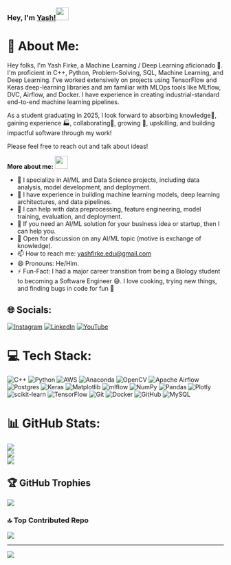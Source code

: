 ### Hey, I'm [Yash!](https://github.com/yashfirkedata)<img src="https://github.com/TheDudeThatCode/TheDudeThatCode/blob/master/Assets/Mario_Hello_Big.gif" width="30px" height="30px">

# 💫 About Me:

Hey folks, I'm Yash Firke, a Machine Learning / Deep Learning aficionado 🚀. I'm proficient in C++, Python, Problem-Solving, SQL, Machine Learning, and Deep Learning. I've worked extensively on projects using TensorFlow and Keras deep-learning libraries and am familiar with MLOps tools like MLflow, DVC, Airflow, and Docker. I have experience in creating industrial-standard end-to-end machine learning pipelines.

As a student graduating in 2025, I look forward to absorbing knowledge🧠, gaining experience 🏭, collaborating🤝, growing 🌱, upskilling, and building impactful software through my work!

Please feel free to reach out and talk about ideas!

**More about me:**
<img src="https://media.giphy.com/media/WUlplcMpOCEmTGBtBW/giphy.gif" width="30">

- 🔭 I specialize in AI/ML and Data Science projects, including data analysis, model development, and deployment.
- 🌱 I have experience in building machine learning models, deep learning architectures, and data pipelines.
- 🤖 I can help with data preprocessing, feature engineering, model training, evaluation, and deployment.
- 👯 If you need an AI/ML solution for your business idea or startup, then I can help you.
- 💬 Open for discussion on any AI/ML topic (motive is exchange of knowledge).
- 📫 How to reach me: yashfirke.edu@gmail.com
- 😄 Pronouns: He/Him.
- ⚡️ Fun-Fact: I had a major career transition from being a Biology student to becoming a Software Engineer 😅. I love cooking, trying new things, and finding bugs in code for fun 🤣


## 🌐 Socials:
[![Instagram](https://img.shields.io/badge/Instagram-%23E4405F.svg?logo=Instagram&logoColor=white)](https://instagram.com/the_yash510) [![LinkedIn](https://img.shields.io/badge/LinkedIn-%230077B5.svg?logo=linkedin&logoColor=white)](https://linkedin.com/in/yash-firke-data) [![YouTube](https://img.shields.io/badge/YouTube-%23FF0000.svg?logo=YouTube&logoColor=white)](https://youtube.com/@YashFirke) 

# 💻 Tech Stack:
![C++](https://img.shields.io/badge/c++-%2300599C.svg?style=for-the-badge&logo=c%2B%2B&logoColor=white) ![Python](https://img.shields.io/badge/python-3670A0?style=for-the-badge&logo=python&logoColor=ffdd54) ![AWS](https://img.shields.io/badge/AWS-%23FF9900.svg?style=for-the-badge&logo=amazon-aws&logoColor=white) ![Anaconda](https://img.shields.io/badge/Anaconda-%2344A833.svg?style=for-the-badge&logo=anaconda&logoColor=white) ![OpenCV](https://img.shields.io/badge/opencv-%23white.svg?style=for-the-badge&logo=opencv&logoColor=white) ![Apache Airflow](https://img.shields.io/badge/Apache%20Airflow-017CEE?style=for-the-badge&logo=Apache%20Airflow&logoColor=white) ![Postgres](https://img.shields.io/badge/postgres-%23316192.svg?style=for-the-badge&logo=postgresql&logoColor=white) ![Keras](https://img.shields.io/badge/Keras-%23D00000.svg?style=for-the-badge&logo=Keras&logoColor=white) ![Matplotlib](https://img.shields.io/badge/Matplotlib-%23ffffff.svg?style=for-the-badge&logo=Matplotlib&logoColor=black) ![mlflow](https://img.shields.io/badge/mlflow-%23d9ead3.svg?style=for-the-badge&logo=numpy&logoColor=blue) ![NumPy](https://img.shields.io/badge/numpy-%23013243.svg?style=for-the-badge&logo=numpy&logoColor=white) ![Pandas](https://img.shields.io/badge/pandas-%23150458.svg?style=for-the-badge&logo=pandas&logoColor=white) ![Plotly](https://img.shields.io/badge/Plotly-%233F4F75.svg?style=for-the-badge&logo=plotly&logoColor=white) ![scikit-learn](https://img.shields.io/badge/scikit--learn-%23F7931E.svg?style=for-the-badge&logo=scikit-learn&logoColor=white) ![TensorFlow](https://img.shields.io/badge/TensorFlow-%23FF6F00.svg?style=for-the-badge&logo=TensorFlow&logoColor=white) ![Git](https://img.shields.io/badge/git-%23F05033.svg?style=for-the-badge&logo=git&logoColor=white) ![Docker](https://img.shields.io/badge/docker-%230db7ed.svg?style=for-the-badge&logo=docker&logoColor=white) ![GitHub](https://img.shields.io/badge/github-%23121011.svg?style=for-the-badge&logo=github&logoColor=white) ![MySQL](https://img.shields.io/badge/mysql-4479A1.svg?style=for-the-badge&logo=mysql&logoColor=white)
# 📊 GitHub Stats:
![](https://github-readme-stats.vercel.app/api?username=yashfirkedata&theme=radical&hide_border=false&include_all_commits=true&count_private=true)<br/>
![](https://github-readme-streak-stats.herokuapp.com/?user=yashfirkedata&theme=radical&hide_border=false)<br/>
![](https://github-readme-stats.vercel.app/api/top-langs/?username=yashfirkedata&theme=radical&hide_border=false&include_all_commits=true&count_private=true&layout=compact)

## 🏆 GitHub Trophies
![](https://github-profile-trophy.vercel.app/?username=yashfirkedata&theme=radical&no-frame=false&no-bg=false&margin-w=4)

### 🔝 Top Contributed Repo
![](https://github-contributor-stats.vercel.app/api?username=yashfirkedata&limit=5&theme=dark&combine_all_yearly_contributions=true)

---
[![](https://visitcount.itsvg.in/api?id=yashfirkedata&icon=0&color=0)](https://visitcount.itsvg.in)
